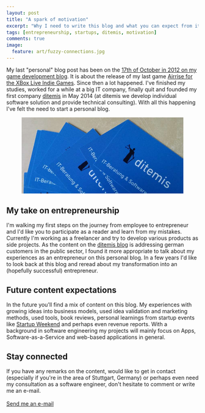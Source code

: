```yaml
---
layout: post
title: "A spark of motivation"
excerpt: "Why I need to write this blog and what you can expect from it."
tags: [entrepreneurship, startups, ditemis, motivation]
comments: true
image:
  feature: art/fuzzy-connections.jpg
---
```


My last "personal" blog post has been on the [17th of October in 2012 on my game development blog](http://kaapedev.wordpress.com/2012/10/17/airrise-release/). It is about the release of my last game [Airrise for the XBox Live Indie Games](/projects/#xbox-live-indie-games-2010---2012). Since then a lot happened. I've finished my studies, worked for a while at a big IT company, finally quit and founded my first company [ditemis](http://www.ditmis.com) in May 2014 (at ditemis we develop individual software solution and provide technical consulting).
With all this happening I've felt the need to start a personal blog.

<figure>
  <img src="../images/posts/ditemis.jpg">
</figure>

## My take on entrepreneurship
I'm walking my first steps on the journey from employee to entrepreneur and I'd like you to participate as a reader and learn from my mistakes. Currently I'm working as a freelancer and try to develop various products as side projects. As the content on the [ditemis blog](http://blog.ditemis.com) is addressing german customers in the public sector, I found it more appropriate to talk about my experiences as an entrepreneur on this personal blog. In a few years I'd like to look back at this blog and reread about my transformation into an (hopefully successful) entrepreneur.

## Future content expectations
In the future you'll find a mix of content on this blog. My experiences with growing ideas into business models, used idea validation and marketing methods, used tools, book reviews, personal learnings from startup events like [Startup Weekend](http://startupweekend.org/) and perhaps even revenue reports. With a background in software engineering my projects will mainly focus on Apps, Software-as-a-Service and web-based applications in general.

## Stay connected
If you have any remarks on the content, would like to get in contact (especially if you're in the area of Stuttgart, Germany) or perhaps even need my consultation as a software engineer, don't hesitate to comment or write me an e-mail.
<br/>
<br/>
<a href="mailto:mail@korneliusprell.com" class="btn">Send me an e-mail</a>
